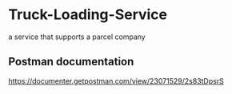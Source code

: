 # Truck-Loading-Service
a service that supports a parcel company

## Postman documentation
https://documenter.getpostman.com/view/23071529/2s83tDpsrS
